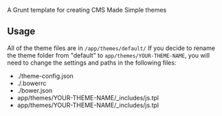 A Grunt template for creating CMS Made Simple themes

## Usage ##
All of the theme files are in `/app/themes/default/` If you decide to rename the theme folder from  "default" to `app/themes/YOUR-THEME-NAME`, you will need to change the settings and paths in the following files:

- ./theme-config.json
- ./.bowerrc
- ./bower.json
- app/themes/YOUR-THEME-NAME/_includes/js.tpl
- app/themes/YOUR-THEME-NAME/_includes/js.tpl
